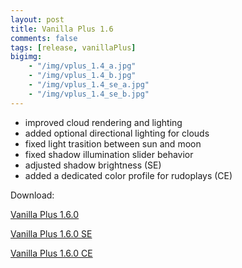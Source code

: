 ```yaml
---
layout: post
title: Vanilla Plus 1.6
comments: false
tags: [release, vanillaPlus]
bigimg: 
    - "/img/vplus_1.4_a.jpg"
    - "/img/vplus_1.4_b.jpg"
    - "/img/vplus_1.4_se_a.jpg"
    - "/img/vplus_1.4_se_b.jpg"
---
```


* improved cloud rendering and lighting
* added optional directional lighting for clouds
* fixed light trasition between sun and moon
* fixed shadow illumination slider behavior
* adjusted shadow brightness (SE)
* added a dedicated color profile for rudoplays (CE)

Download:

[Vanilla Plus 1.6.0](https://github.com/rre36/glsl_vplus/releases/download/v1.6.0/VPlus_v1.6.0.zip)

[Vanilla Plus 1.6.0 SE](https://github.com/rre36/glsl_vplus/releases/download/v1.6.0se/VPlus_v1.6.0_SE.zip)

[Vanilla Plus 1.6.0 CE](https://github.com/rre36/glsl_vplus/releases/download/v1.6.0ce/VPlus_v1.6.0_CE.zip)
